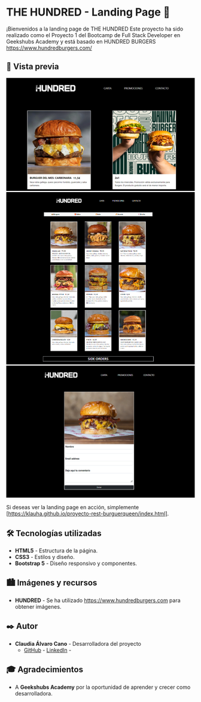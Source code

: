 # THE HUNDRED - Landing Page 🍔

¡Bienvenidos a la landing page de THE HUNDRED Este proyecto ha sido realizado como el Proyecto 1 del Bootcamp de Full Stack Developer en Geekshubs Academy y está basado en HUNDRED BURGERS https://www.hundredburgers.com/



## 🚀 Vista previa

<img src="./img/img readme/Captura de pantalla 2024-01-31 165537.png">

<img src="./img//img readme/Captura de pantalla 2024-01-31 165601.png">

<img src="./img/img readme/Captura de pantalla 2024-01-31 165520.png">

Si deseas ver la landing page en acción, simplemente [https://klauha.github.io/proyecto-rest-burguerqueen/index.html].

## 🛠️ Tecnologías utilizadas

- **HTML5** - Estructura de la página.
- **CSS3** - Estilos y diseño.
- **Bootstrap 5** - Diseño responsivo y componentes.


## 🏙️ Imágenes y recursos


- **HUNDRED** -  Se ha utilizado https://www.hundredburgers.com para obtener imágenes. 

## ✒️ Autor

- **Claudia Álvaro Cano** - Desarrolladora del proyecto
  - [GitHub](https://github.com/klauha) - [LinkedIn](https://www.linkedin.com/in/claudia-alvaro-cano-47860538/) - 

## 🎓 Agradecimientos

- A **Geekshubs Academy** por la oportunidad de aprender y crecer como desarrolladora.

